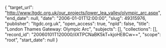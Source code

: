 {
  "target_url": "http://www.ltgdc.org.uk/our_projects/lower_lea_valley/olympic_arc.aspx", 
  "end_date": null, 
  "date": "2006-01-01T12:00:00", 
  "slug": 49315976, 
  "publisher": "ltgdc.org.uk", 
  "open_access": true, 
  "npld": false, 
  "title": "London Thames Gateway: Olympic Arc", 
  "subjects": [], 
  "collections": [], 
  "record_id": "20060101T120000/ilXTPCNaBK5kT+kjoHE8Cw==", 
  "scope": "root", 
  "start_date": null
}

